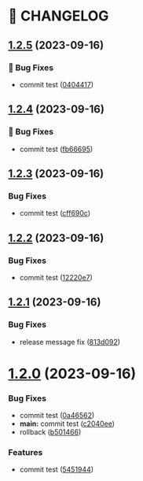 # 🚦 CHANGELOG

## [1.2.5](https://github.com/Karsei/semantic-release-demo/compare/v1.2.4...v1.2.5) (2023-09-16)


### 🐛 Bug Fixes

* commit test ([0404417](https://github.com/Karsei/semantic-release-demo/commit/0404417d8a2f365e08daa2547e5573c489581343))

## [1.2.4](https://github.com/Karsei/semantic-release-demo/compare/v1.2.3...v1.2.4) (2023-09-16)


### 🐛 Bug Fixes

* commit test ([fb66695](https://github.com/Karsei/semantic-release-demo/commit/fb6669545631ab3cbe3e8cfe271dfd9d0870881e))

## [1.2.3](https://github.com/Karsei/semantic-release-demo/compare/v1.2.2...v1.2.3) (2023-09-16)


### Bug Fixes

* commit test ([cff690c](https://github.com/Karsei/semantic-release-demo/commit/cff690c45aca025e4aa338bda21eb2093f60d6ff))

## [1.2.2](https://github.com/Karsei/semantic-release-demo/compare/v1.2.1...v1.2.2) (2023-09-16)


### Bug Fixes

* commit test ([12220e7](https://github.com/Karsei/semantic-release-demo/commit/12220e7e2a3703484e7532e4f6b4d6d30331ca05))

## [1.2.1](https://github.com/Karsei/semantic-release-demo/compare/v1.2.0...v1.2.1) (2023-09-16)


### Bug Fixes

* release message fix ([813d092](https://github.com/Karsei/semantic-release-demo/commit/813d09219cf2839a3f1b5ef440741790b84885e8))

# [1.2.0](https://github.com/Karsei/semantic-release-demo/compare/v1.1.0...v1.2.0) (2023-09-16)


### Bug Fixes

* commit test ([0a46562](https://github.com/Karsei/semantic-release-demo/commit/0a46562a257c91745add56973bab5764e0dbe73c))
* **main:** commit test ([c2040ee](https://github.com/Karsei/semantic-release-demo/commit/c2040ee92d29d9c5b0a9393e00a0a1ba059fa9e2))
* rollback ([b501466](https://github.com/Karsei/semantic-release-demo/commit/b501466976916dce2bb9797de104667960597cd6))


### Features

* commit test ([5451944](https://github.com/Karsei/semantic-release-demo/commit/5451944b1fc55b57ec06308dadd3d1fcfbc3b9d8))
